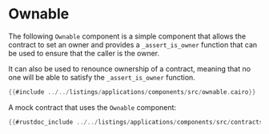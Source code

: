 # Ownable

The following `Ownable` component is a simple component that allows the contract to set an owner and provides a `_assert_is_owner` function that can be used to ensure that the caller is the owner.

It can also be used to renounce ownership of a contract, meaning that no one will be able to satisfy the `_assert_is_owner` function.

```rust
{{#include ../../listings/applications/components/src/ownable.cairo}}
```

A mock contract that uses the `Ownable` component:

```rust
{{#rustdoc_include ../../listings/applications/components/src/contracts/owned.cairo:contract}}
```
